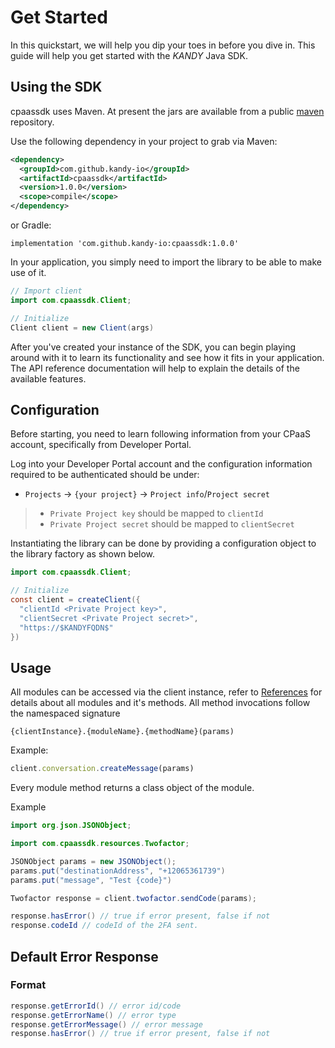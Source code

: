 # Get Started

In this quickstart, we will help you dip your toes in before you dive in. This guide will help you get started with the $KANDY$ Java SDK.

## Using the SDK

cpaassdk uses Maven. At present the jars are available from a public [maven](https://mvnrepository.com) repository.

Use the following dependency in your project to grab via Maven:

```xml
<dependency>
  <groupId>com.github.kandy-io</groupId>
  <artifactId>cpaassdk</artifactId>
  <version>1.0.0</version>
  <scope>compile</scope>
</dependency>
```

or Gradle:

```
implementation 'com.github.kandy-io:cpaassdk:1.0.0'
```

In your application, you simply need to import the library to be able to make use of it.

```java
// Import client
import com.cpaassdk.Client;

// Initialize
Client client = new Client(args)
```

After you've created your instance of the SDK, you can begin playing around with it to learn its functionality and see how it fits in your application. The API reference documentation will help to explain the details of the available features.

## Configuration
Before starting, you need to learn following information from your CPaaS account, specifically from Developer Portal.

Log into your Developer Portal account and the configuration information required to be authenticated should be under:

+ `Projects` -> `{your project}` -> `Project info`/`Project secret`

> + `Private Project key` should be mapped to `clientId`
> + `Private Project secret` should be mapped to `clientSecret`

Instantiating the library can be done by providing a configuration object to the library factory as shown below.

```java
import com.cpaassdk.Client;

// Initialize
const client = createClient({
  "clientId <Private Project key>",
  "clientSecret <Private Project secret>",
  "https://$KANDYFQDN$"
})
```

## Usage

All modules can be accessed via the client instance, refer to [References](/developer/references/java) for details about all modules and it's methods. All method invocations follow the namespaced signature

`{clientInstance}.{moduleName}.{methodName}(params)`

Example:

```javascript
client.conversation.createMessage(params)
```

Every module method returns a class object of the module.

Example

```java
import org.json.JSONObject;

import com.cpaassdk.resources.Twofactor;

JSONObject params = new JSONObject();
params.put("destinationAddress", "+12065361739")
params.put("message", "Test {code}")

Twofactor response = client.twofactor.sendCode(params);

response.hasError() // true if error present, false if not
response.codeId // codeId of the 2FA sent.
```

## Default Error Response

### Format

```java
response.getErrorId() // error id/code
response.getErrorName() // error type
response.getErrorMessage() // error message
response.hasError() // true if error present, false if not
```